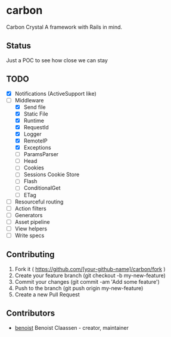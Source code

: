 # carbon

Carbon Crystal
A framework with Rails in mind.

## Status

Just a POC to see how close we can stay

## TODO

- [X] Notifications (ActiveSupport like)
- [ ] Middleware
  - [X] Send file
  - [X] Static File
  - [X] Runtime
  - [X] RequestId
  - [X] Logger
  - [X] RemoteIP
  - [X] Exceptions
  - [ ] ParamsParser
  - [ ] Head
  - [ ] Cookies
  - [ ] Sessions Cookie Store
  - [ ] Flash
  - [ ] ConditionalGet
  - [ ] ETag
- [ ] Resourceful routing
- [ ] Action filters
- [ ] Generators
- [ ] Asset pipeline
- [ ] View helpers
- [ ] Write specs

## Contributing

1. Fork it ( https://github.com/[your-github-name]/carbon/fork )
2. Create your feature branch (git checkout -b my-new-feature)
3. Commit your changes (git commit -am 'Add some feature')
4. Push to the branch (git push origin my-new-feature)
5. Create a new Pull Request

## Contributors

- [benoist](https://github.com/benoist]) Benoist Claassen - creator, maintainer
